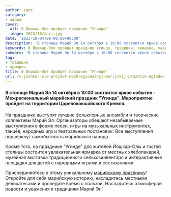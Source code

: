 ```yaml
---
author: egor
category:
- афиша
cover:
  alt: В Йошкар-Оле пройдет праздник "Угинде"
  image: 2023/10/mari.jpg
date: '2023-10-04T09:00:00+00:00'
description: 'В столице Марий Эл 14 октября в 10:00 состоится яркое событие - Межрегиональный марийский праздник "Угинде". Мероприятие пройдет на территории...'
keywords: В Йошкар-Оле пройдет праздник Угинде, традиции, ярмарка, марий, состоится, угинде, празднике, выступления, насладитесь, столице, октября, яркое, событие, межрегиональный, марийский, праздник, мероприятие, пройдет
summary: 'В столице Марий Эл 14 октября в 10:00 состоится яркое событие - Межрегиональный марийский праздник "Угинде". Мероприятие пройдет на территории...'
tag:
- традиции
- ярмарка
title: В Йошкар-Оле пройдет праздник "Угинде"
url: /v-joshkar-ole-projdet-mezhregionalnyj-marijskij-prazdnik-uginde/
---
```


#### В столице Марий Эл 14 октября в 10:00 состоится яркое событие - Межрегиональный марийский праздник "Угинде". Мероприятие пройдет на территории Царевококшайского Кремля.

На празднике выступят лучшие фольклорные ансамбли и творческие коллективы Марий Эл. Организаторы обещают незабываемые выступления в форме песен, игры на музыкальных инструментах, танцев, народных игр и театральных постановок. Все выступления подчеркнут самобытность марийского народа.

Кроме того, на празднике "Угинде" для жителей Йошкар-Олы и гостей столицы состоится увлекательная ярмарка от местных хлебопекарей, музейная выставка традиционного сельхозинвентаря и интерактивные площадки для детей с народными играми и состязаниями.

Присоединяйтесь к этому уникальному [марийскому празднику](/marijskij-kreml/)! Откройте для себя марийскую историю, насладитесь местными деликатесами и проведите время с пользой. Насладитесь атмосферой радости и уважения к традициям Марий Эл!
